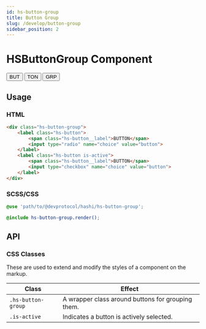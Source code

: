 ```yaml
---
id: hs-button-group
title: Button Group
slug: /develop/button-group
sidebar_position: 2
---
```

# HSButtonGroup Component
<div class="hs-component-preview">
    <div class="hs-component-preview__row">
        <div class="hs-button-group">
            <button class="hs-button hs-button--outlined" role="button">
                <span class="hs-button__label">BUT</span>
            </button>
            <button class="hs-button hs-button--filled" role="button">
                <span class="hs-button__label">TON</span>
            </button>
            <button class="hs-button hs-button--outlined" role="button">
                <span class="hs-button__label">GRP</span>
            </button>
        </div>
    </div>
</div>

## Usage
### HTML
```html
<div class="hs-button-group">
    <label class="hs-button">
        <span class="hs-button__label">BUTTON</span>
        <input type="radio" name="choice" value="button">
    </label>
    <label class="hs-button is-active">
        <span class="hs-button__label">BUTTON</span>
        <input type="checkbox" name="choice" value="button">
    </label>
</div>
```

### SCSS/CSS
```scss
@use 'path/to/@devprotocol/hashi/hs-button-group';

@include hs-button-group.render();
```

## API
### CSS Classes
These are used to extend and modify the styles of a component on the markup.

| Class              | Effect                                            |
|--------------------|---------------------------------------------------|
| `.hs-button-group` | A wrapper class around buttons for grouping them. |
| `.is-active`       | Indicates a button is actively selected.          |

